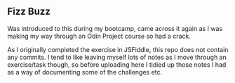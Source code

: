 ## Fizz Buzz

Was introduced to this during my bootcamp, came across it again as I was making my way through an Odin Project course so had a crack. 

As I originally completed the exercise in JSFiddle, this repo does not contain any commits. I tend to like leaving myself lots of notes as I move through an exercise/task though, so before uploading here I tidied up those notes I had as a way of documenting some of the challenges etc. 

